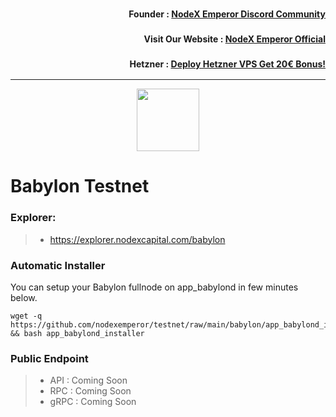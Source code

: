 <h3><p style="font-size:14px" align="right">Founder :
<a href="https://discord.gg/bDUAwZhqBb" target="_blank">NodeX Emperor Discord Community</a></p></h3>
<h3><p style="font-size:14px" align="right">Visit Our Website :
<a href="https://nodex.one" target="_blank">NodeX Emperor Official</a></p></h3>
<h3><p style="font-size:14px" align="right">Hetzner :
<a href="https://hetzner.cloud/?ref=bMTVi7dcwSgA" target="_blank">Deploy Hetzner VPS Get 20€ Bonus!</a></h3>
<hr>

<p align="center">
  <img height="100" height="auto" src="https://polkachu.com/images/chains/babylon.png">
</p>

# Babylon Testnet

### Explorer:
>-  https://explorer.nodexcapital.com/babylon

### Automatic Installer
You can setup your Babylon fullnode on app_babylond in few minutes below.
```
wget -q https://github.com/nodexemperor/testnet/raw/main/babylon/app_babylond_installer && bash app_babylond_installer
```
### Public Endpoint

>- API : Coming Soon
>- RPC : Coming Soon
>- gRPC : Coming Soon